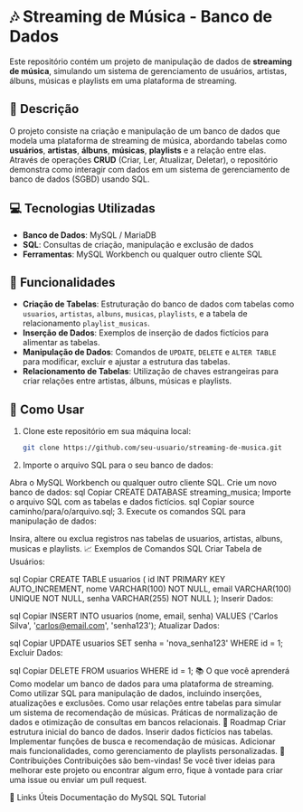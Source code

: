 # 🎶 Streaming de Música - Banco de Dados

Este repositório contém um projeto de manipulação de dados de **streaming de música**, simulando um sistema de gerenciamento de usuários, artistas, álbuns, músicas e playlists em uma plataforma de streaming.

## 📝 Descrição

O projeto consiste na criação e manipulação de um banco de dados que modela uma plataforma de streaming de música, abordando tabelas como **usuários**, **artistas**, **álbuns**, **músicas**, **playlists** e a relação entre elas. Através de operações **CRUD** (Criar, Ler, Atualizar, Deletar), o repositório demonstra como interagir com dados em um sistema de gerenciamento de banco de dados (SGBD) usando SQL.

## 💻 Tecnologias Utilizadas

- **Banco de Dados**: MySQL / MariaDB
- **SQL**: Consultas de criação, manipulação e exclusão de dados
- **Ferramentas**: MySQL Workbench ou qualquer outro cliente SQL

## 🔧 Funcionalidades

- **Criação de Tabelas**: Estruturação do banco de dados com tabelas como `usuarios`, `artistas`, `albuns`, `musicas`, `playlists`, e a tabela de relacionamento `playlist_musicas`.
- **Inserção de Dados**: Exemplos de inserção de dados fictícios para alimentar as tabelas.
- **Manipulação de Dados**: Comandos de `UPDATE`, `DELETE` e `ALTER TABLE` para modificar, excluir e ajustar a estrutura das tabelas.
- **Relacionamento de Tabelas**: Utilização de chaves estrangeiras para criar relações entre artistas, álbuns, músicas e playlists.

## 🚀 Como Usar

1. Clone este repositório em sua máquina local:
   ```bash
   git clone https://github.com/seu-usuario/streaming-de-musica.git
2. Importe o arquivo SQL para o seu banco de dados:

Abra o MySQL Workbench ou qualquer outro cliente SQL.
Crie um novo banco de dados:
sql
Copiar
CREATE DATABASE streaming_musica;
Importe o arquivo SQL com as tabelas e dados fictícios.
sql
Copiar
source caminho/para/o/arquivo.sql;
3. Execute os comandos SQL para manipulação de dados:

Insira, altere ou exclua registros nas tabelas de usuarios, artistas, albuns, musicas e playlists.
📈 Exemplos de Comandos SQL
Criar Tabela de Usuários:

sql
Copiar
CREATE TABLE usuarios (
    id INT PRIMARY KEY AUTO_INCREMENT,
    nome VARCHAR(100) NOT NULL,
    email VARCHAR(100) UNIQUE NOT NULL,
    senha VARCHAR(255) NOT NULL
);
Inserir Dados:

sql
Copiar
INSERT INTO usuarios (nome, email, senha) VALUES ('Carlos Silva', 'carlos@email.com', 'senha123');
Atualizar Dados:

sql
Copiar
UPDATE usuarios SET senha = 'nova_senha123' WHERE id = 1;
Excluir Dados:

sql
Copiar
DELETE FROM usuarios WHERE id = 1;
📚 O que você aprenderá
Como modelar um banco de dados para uma plataforma de streaming.
Como utilizar SQL para manipulação de dados, incluindo inserções, atualizações e exclusões.
Como usar relações entre tabelas para simular um sistema de recomendação de músicas.
Práticas de normalização de dados e otimização de consultas em bancos relacionais.
🚧 Roadmap
 Criar estrutura inicial do banco de dados.
 Inserir dados fictícios nas tabelas.
 Implementar funções de busca e recomendação de músicas.
 Adicionar mais funcionalidades, como gerenciamento de playlists personalizadas.
👥 Contribuições
Contribuições são bem-vindas! Se você tiver ideias para melhorar este projeto ou encontrar algum erro, fique à vontade para criar uma issue ou enviar um pull request.

🔗 Links Úteis
Documentação do MySQL
SQL Tutorial
